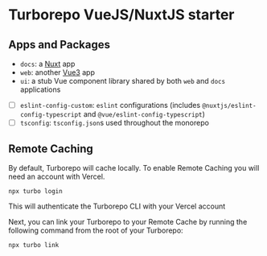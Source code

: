 # Turborepo VueJS/NuxtJS starter


## Apps and Packages

- `docs`: a [Nuxt](https://nuxt.com/) app
- `web`: another [Vue3](https://vuejs.org/) app
- `ui`: a stub Vue component library shared by both `web` and `docs` applications
- [ ] `eslint-config-custom`: `eslint` configurations (includes `@nuxtjs/eslint-config-typescript` and `@vue/eslint-config-typescript`)
- [ ] `tsconfig`: `tsconfig.json`s used throughout the monorepo

## Remote Caching

By default, Turborepo will cache locally. To enable Remote Caching you will need an account with Vercel.
```
npx turbo login
```

This will authenticate the Turborepo CLI with your Vercel account

Next, you can link your Turborepo to your Remote Cache by running the following command from the root of your Turborepo:

```
npx turbo link
```